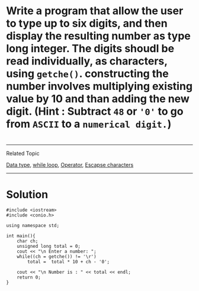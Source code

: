 # Write a program that allow the user to type up to six digits, and then display the resulting number as type long integer. The digits shoudl be read individually,	as characters, using `getche()`. constructing the number involves multiplying existing value by 10 and than adding the new digit. (Hint : Subtract `48` or `'0'` to go from `ASCII` to a `numerical digit.`)
#
---
Related Topic

[Data type](courseid-5,lessonid-11), [while loop](courseid-5,lessonid-16), [Operator](courseid-5,lessonid-13), [Escapse characters](courseid-5,lessonid-18)

---
# Solution

	#include <iostream>
	#include <conio.h>

	using namespace std;

	int main(){
		char ch;
		unsigned long total = 0;
		cout << "\n Enter a number: ";
		while((ch = getche()) != '\r')
			total =  total * 10 + ch - '0';
		
		cout << "\n Number is : " << total << endl;
		return 0;
	}
